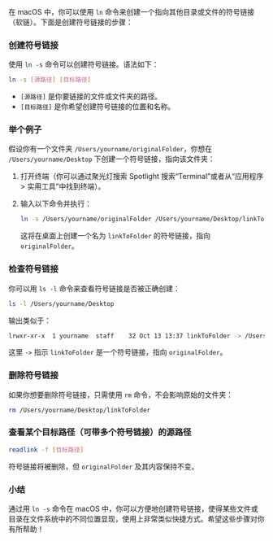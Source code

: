 在 macOS 中，你可以使用 `ln` 命令来创建一个指向其他目录或文件的符号链接（软链）。下面是创建符号链接的步骤：

### 创建符号链接
使用 `ln -s` 命令可以创建符号链接。语法如下：

```sh
ln -s [源路径] [目标路径]
```

- `[源路径]` 是你要链接的文件或文件夹的路径。
- `[目标路径]` 是你希望创建符号链接的位置和名称。

### 举个例子

假设你有一个文件夹 `/Users/yourname/originalFolder`，你想在 `/Users/yourname/Desktop` 下创建一个符号链接，指向该文件夹：

1. 打开终端（你可以通过聚光灯搜索 Spotlight 搜索“Terminal”或者从“应用程序 > 实用工具”中找到终端）。

2. 输入以下命令并执行：

    ```sh
    ln -s /Users/yourname/originalFolder /Users/yourname/Desktop/linkToFolder
    ```

   这将在桌面上创建一个名为 `linkToFolder` 的符号链接，指向 `originalFolder`。

### 检查符号链接

你可以用 `ls -l` 命令来查看符号链接是否被正确创建：

```sh
ls -l /Users/yourname/Desktop
```

输出类似于：

```sh
lrwxr-xr-x  1 yourname  staff    32 Oct 13 13:37 linkToFolder -> /Users/yourname/originalFolder
```

这里 `->` 指示 `linkToFolder` 是一个符号链接，指向 `originalFolder`。

### 删除符号链接

如果你想要删除符号链接，只需使用 `rm` 命令，不会影响原始的文件夹：

```sh
rm /Users/yourname/Desktop/linkToFolder
```

### 查看某个目标路径（可带多个符号链接）的源路径

```sh
readlink -f [目标路径]
```

符号链接将被删除，但 `originalFolder` 及其内容保持不变。

### 小结

通过用 `ln -s` 命令在 macOS 中，你可以方便地创建符号链接，使得某些文件或目录在文件系统中的不同位置显现，使用上非常类似快捷方式。希望这些步骤对你有所帮助！
